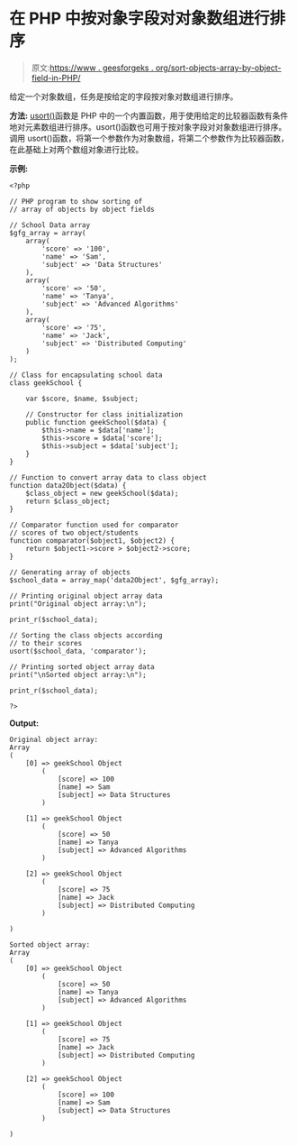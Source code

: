 # 在 PHP 中按对象字段对对象数组进行排序

> 原文:[https://www . geesforgeks . org/sort-objects-array-by-object-field-in-PHP/](https://www.geeksforgeeks.org/sort-array-of-objects-by-object-fields-in-php/)

给定一个对象数组，任务是按给定的字段按对象对数组进行排序。

**方法:**
[usort()](https://www.geeksforgeeks.org/php-usort-function/)函数是 PHP 中的一个内置函数，用于使用给定的比较器函数有条件地对元素数组进行排序。usort()函数也可用于按对象字段对对象数组进行排序。调用 usort()函数，将第一个参数作为对象数组，将第二个参数作为比较器函数，在此基础上对两个数组对象进行比较。

**示例:**

```
<?php

// PHP program to show sorting of 
// array of objects by object fields

// School Data array
$gfg_array = array(
    array(
        'score' => '100',
        'name' => 'Sam',
        'subject' => 'Data Structures'
    ),
    array(
        'score' => '50',
        'name' => 'Tanya',
        'subject' => 'Advanced Algorithms'
    ),
    array(
        'score' => '75',
        'name' => 'Jack',
        'subject' => 'Distributed Computing'
    )
);

// Class for encapsulating school data
class geekSchool {

    var $score, $name, $subject;

    // Constructor for class initialization
    public function geekSchool($data) {
        $this->name = $data['name'];
        $this->score = $data['score'];
        $this->subject = $data['subject'];
    }
}

// Function to convert array data to class object
function data2Object($data) {
    $class_object = new geekSchool($data);
    return $class_object;
}

// Comparator function used for comparator
// scores of two object/students
function comparator($object1, $object2) {
    return $object1->score > $object2->score;
}

// Generating array of objects
$school_data = array_map('data2Object', $gfg_array);

// Printing original object array data
print("Original object array:\n");

print_r($school_data);

// Sorting the class objects according 
// to their scores
usort($school_data, 'comparator');

// Printing sorted object array data
print("\nSorted object array:\n");

print_r($school_data);

?>
```

**Output:**

```
Original object array:
Array
(
    [0] => geekSchool Object
        (
            [score] => 100
            [name] => Sam
            [subject] => Data Structures
        )

    [1] => geekSchool Object
        (
            [score] => 50
            [name] => Tanya
            [subject] => Advanced Algorithms
        )

    [2] => geekSchool Object
        (
            [score] => 75
            [name] => Jack
            [subject] => Distributed Computing
        )

)

Sorted object array:
Array
(
    [0] => geekSchool Object
        (
            [score] => 50
            [name] => Tanya
            [subject] => Advanced Algorithms
        )

    [1] => geekSchool Object
        (
            [score] => 75
            [name] => Jack
            [subject] => Distributed Computing
        )

    [2] => geekSchool Object
        (
            [score] => 100
            [name] => Sam
            [subject] => Data Structures
        )

)

```